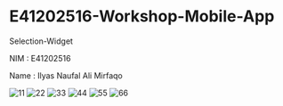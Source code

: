 # E41202516-Workshop-Mobile-App
Selection-Widget

NIM : E41202516

Name : Ilyas Naufal Ali Mirfaqo

![11](https://user-images.githubusercontent.com/75098363/136534752-19069da9-973c-4dd1-9b5f-7d5ebf1df42b.png)
![22](https://user-images.githubusercontent.com/75098363/136534765-78b13142-73be-4e72-b27a-6e9760910e5c.png)
![33](https://user-images.githubusercontent.com/75098363/136534769-c0dc7990-7224-47a2-8c5e-28db5919d892.png)
![44](https://user-images.githubusercontent.com/75098363/136534777-7910ac99-b867-4354-b6b1-5cadf2d0887e.png)
![55](https://user-images.githubusercontent.com/75098363/136534784-918f629d-8663-4eaa-983b-080812bca8ec.png)
![66](https://user-images.githubusercontent.com/75098363/136534786-b3190f1c-0990-43b4-8bdd-19d32aff1b9e.png)
